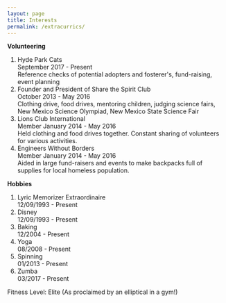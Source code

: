 ```yaml
---
layout: page
title: Interests
permalink: /extracurrics/
---
```

  
**Volunteering**  
1. Hyde Park Cats   
September 2017 - Present   
Reference checks of potential adopters and fosterer's, fund-raising,
event planning
2. Founder and President of Share the Spirit Club  
October 2013 - May 2016   
Clothing drive, food drives, mentoring children, judging science fairs,
New Mexico Science Olympiad, New Mexico State Science Fair  
3. Lions Club International  
Member January 2014 - May 2016   
Held clothing and food drives together. Constant sharing of volunteers
for various activities.    
4. Engineers Without Borders  
Member January 2014 - May 2016   
Aided in large fund-raisers and events to make backpacks full of supplies
for local homeless population.  

**Hobbies**  
1. Lyric Memorizer Extraordinaire  
12/09/1993 - Present  
2. Disney           
12/09/1993 - Present
3. Baking  
12/2004 - Present    
4. Yoga  
08/2008 - Present     
5. Spinning  
01/2013 - Present  
6. Zumba   
03/2017 - Present

Fitness Level: Elite (As proclaimed by an elliptical in a gym!)
 


